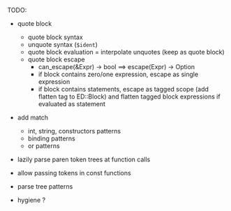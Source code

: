TODO:
- quote block
    - quote block syntax
    - unquote syntax (`$ident`)
    - quote block evaluation =
        interpolate unquotes
        (keep as quote block)
    - quote block escape
        - can_escape(&Expr) -> bool ==> escape(Expr) -> Option<Expr>
        - if block contains zero/one expression,
            escape as single expression
        - if block contains statements,
            escape as tagged scope
            (add flatten tag to ED::Block)
            and flatten tagged block expressions
            if evaluated as statement

- add match
    - int, string, constructors patterns
    - binding patterns
    - or patterns
- lazily parse paren token trees at function calls
- allow passing tokens in const functions
- parse tree patterns
- hygiene ?
